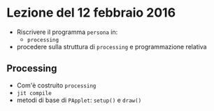 # Lezione del 12 febbraio 2016

* Riscrivere il programma `persona` in:
  * `processing`
* procedere sulla struttura di `processing` e programmazione relativa

## Processing

* Com'è costruito `processing`
* `jit compile`
* metodi di base di `PApplet`: `setup()` e `draw()`
